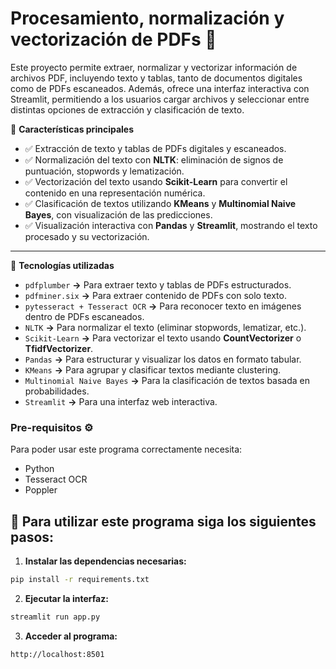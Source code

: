 # Procesamiento, normalización y vectorización de PDFs 📜

Este proyecto permite extraer, normalizar y vectorizar información de archivos PDF, incluyendo texto y tablas, tanto de documentos digitales como de PDFs escaneados. Además, ofrece una interfaz interactiva con Streamlit, permitiendo a los usuarios cargar archivos y seleccionar entre distintas opciones de extracción y clasificación de texto.

🔹 **Características principales**

- ✅ Extracción de texto y tablas de PDFs digitales y escaneados.
- ✅ Normalización del texto con **NLTK**: eliminación de signos de puntuación, stopwords y lematización.
- ✅ Vectorización del texto usando **Scikit-Learn** para convertir el contenido en una representación numérica.
- ✅ Clasificación de textos utilizando **KMeans** y **Multinomial Naive Bayes**, con visualización de las predicciones.
- ✅ Visualización interactiva con **Pandas** y **Streamlit**, mostrando el texto procesado y su vectorización.

---

📌 **Tecnologías utilizadas**

- `pdfplumber` **→** Para extraer texto y tablas de PDFs estructurados.
- `pdfminer.six` **→** Para extraer contenido de PDFs con solo texto.
- `pytesseract + Tesseract OCR` **→** Para reconocer texto en imágenes dentro de PDFs escaneados.
- `NLTK` **→** Para normalizar el texto (eliminar stopwords, lematizar, etc.).
- `Scikit-Learn` **→** Para vectorizar el texto usando **CountVectorizer** o **TfidfVectorizer**.
- `Pandas` **→** Para estructurar y visualizar los datos en formato tabular.
- `KMeans` **→** Para agrupar y clasificar textos mediante clustering.
- `Multinomial Naive Bayes` **→** Para la clasificación de textos basada en probabilidades.
- `Streamlit` **→** Para una interfaz web interactiva.


### Pre-requisitos ⚙️
Para poder usar este programa correctamente necesita:

- Python
- Tesseract OCR
- Poppler

## 📌 Para utilizar este programa siga los siguientes pasos:

1. **Instalar las dependencias necesarias:** 
````bash
pip install -r requirements.txt
````

2. **Ejecutar la interfaz:**
````bash
streamlit run app.py
````

3. **Acceder al programa:**

`http://localhost:8501`